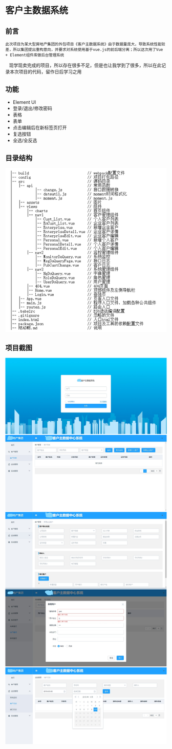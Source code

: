 客户主数据系统
================

## 前言
    此次项目为某大型房地产集团的外包项目《客户主数据系统》由于数据量庞大，导致系统性能较差，所以集团提出重构意向，并要求对系统使用基于vue.js的前后端分离；所以这次用了Vue + Element组件库做后台管理系统
    现学现卖完成的项目，所以存在很多不足，但是也让我学到了很多，所以在此记录本次项目的代码，留作日后学习之用

## 功能
* Element UI
* 登录/退出/修改密码
* 表格
* 表单
* 点击编辑后在新标签页打开
* 复选按钮
* 全选/全反选

## 目录结构
![Structure ](https://github.com/sanzaijie/readme_image/blob/master/D52501FD-1ED9-4e2e-A2BA-79C2642E9E63.png)

## 项目截图
![login](https://github.com/sanzaijie/readme_image/blob/master/Inked734DC142-FD2E-4efa-BC5F-CC8C9D77ABA0_LI.jpg)
![login](https://github.com/sanzaijie/readme_image/blob/master/Inked390C9F57-A37A-47cb-8CF2-D2E64DF544B8_LI.jpg)
![login](https://github.com/sanzaijie/readme_image/blob/master/Inked8AB610CC-B67D-4f63-B7E9-FCDADC89A939_LI.jpg)
![login](https://github.com/sanzaijie/readme_image/blob/master/InkedADCECDFD-705A-48e0-95AF-FDE5C1B206BE_LI.jpg)
![login](https://github.com/sanzaijie/readme_image/blob/master/InkedDE036CD4-AB3F-48e8-9E01-43285EC79B6D_LI.jpg)

